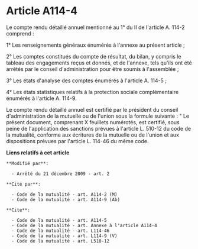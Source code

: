 # Article A114-4

Le compte rendu détaillé annuel mentionné au 1° du II de l'article A. 114-2 comprend : 

1° Les renseignements généraux énumérés à l'annexe au présent article ; 

2° Les comptes constitués du compte de résultat, du bilan, y compris le tableau des engagements reçus et donnés, et de
l'annexe, tels qu'ils ont été arrêtés par le conseil d'administration pour être soumis à l'assemblée ; 

3° Les états d'analyse des comptes énumérés à l'article A. 114-5 ; 

4° Les états statistiques relatifs à la protection sociale complémentaire énumérés à l'article A. 114-9. 

Le compte rendu détaillé annuel est certifié par le président du conseil d'administration de la mutuelle ou de l'union sous
la formule suivante : " Le présent document, comprenant X feuillets numérotés, est certifié, sous peine de l'application des
sanctions prévues à l'article L. 510-12 du code de la mutualité, conforme aux écritures de la mutuelle ou de l'union et aux
dispositions prévues par l'article L. 114-46 du même code.

**Liens relatifs à cet article**

	**Modifié par**:

	  - Arrêté du 21 décembre 2009 - art. 2

	**Cité par**:

	  - Code de la mutualité - art. A114-2 (M)
	  - Code de la mutualité - art. A114-9 (Ab)

	**Cite**:

	  - Code de la mutualité - art. A114-5
	  - Code de la mutualité - art. Annexe à l'article A114-4
	  - Code de la mutualité - art. L114-46
	  - Code de la mutualité - art. L114-9 (V)
	  - Code de la mutualité - art. L510-12
